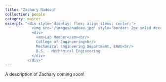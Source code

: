 ```yaml
---
title: "Zachary Nadeau"
collection: people
category: master
excerpt: "<div style='display: flex; align-items: center;'>
            <img src='/images/nadeau.jpg' style='border: 2px solid #ccc; border-radius: 10px; width: 150px; margin-right: 1rem;'>
            <div>
              <em>Lab Member</em><br/>
              College of Engineering<br/>
              Mechanical Engineering Department, ERAU<br/>
              B.S. - Mechanical Engineering
            </div>
          </div>"
---
```


A description of Zachary coming soon!